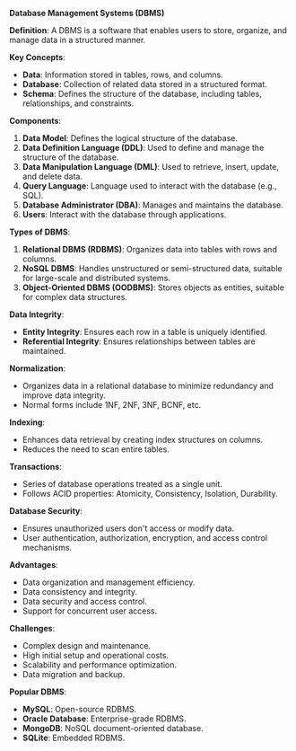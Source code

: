**Database Management Systems (DBMS)** 

**Definition**: A DBMS is a software that enables users to store, organize, and manage data in a structured manner.

**Key Concepts**:
- **Data**: Information stored in tables, rows, and columns.
- **Database**: Collection of related data stored in a structured format.
- **Schema**: Defines the structure of the database, including tables, relationships, and constraints.

**Components**:
1. **Data Model**: Defines the logical structure of the database.
2. **Data Definition Language (DDL)**: Used to define and manage the structure of the database.
3. **Data Manipulation Language (DML)**: Used to retrieve, insert, update, and delete data.
4. **Query Language**: Language used to interact with the database (e.g., SQL).
5. **Database Administrator (DBA)**: Manages and maintains the database.
6. **Users**: Interact with the database through applications.

**Types of DBMS**:
1. **Relational DBMS (RDBMS)**: Organizes data into tables with rows and columns.
2. **NoSQL DBMS**: Handles unstructured or semi-structured data, suitable for large-scale and distributed systems.
3. **Object-Oriented DBMS (OODBMS)**: Stores objects as entities, suitable for complex data structures.

**Data Integrity**:
- **Entity Integrity**: Ensures each row in a table is uniquely identified.
- **Referential Integrity**: Ensures relationships between tables are maintained.

**Normalization**:
- Organizes data in a relational database to minimize redundancy and improve data integrity.
- Normal forms include 1NF, 2NF, 3NF, BCNF, etc.

**Indexing**:
- Enhances data retrieval by creating index structures on columns.
- Reduces the need to scan entire tables.

**Transactions**:
- Series of database operations treated as a single unit.
- Follows ACID properties: Atomicity, Consistency, Isolation, Durability.

**Database Security**:
- Ensures unauthorized users don't access or modify data.
- User authentication, authorization, encryption, and access control mechanisms.

**Advantages**:
- Data organization and management efficiency.
- Data consistency and integrity.
- Data security and access control.
- Support for concurrent user access.

**Challenges**:
- Complex design and maintenance.
- High initial setup and operational costs.
- Scalability and performance optimization.
- Data migration and backup.

**Popular DBMS**:
- **MySQL**: Open-source RDBMS.
- **Oracle Database**: Enterprise-grade RDBMS.
- **MongoDB**: NoSQL document-oriented database.
- **SQLite**: Embedded RDBMS.
